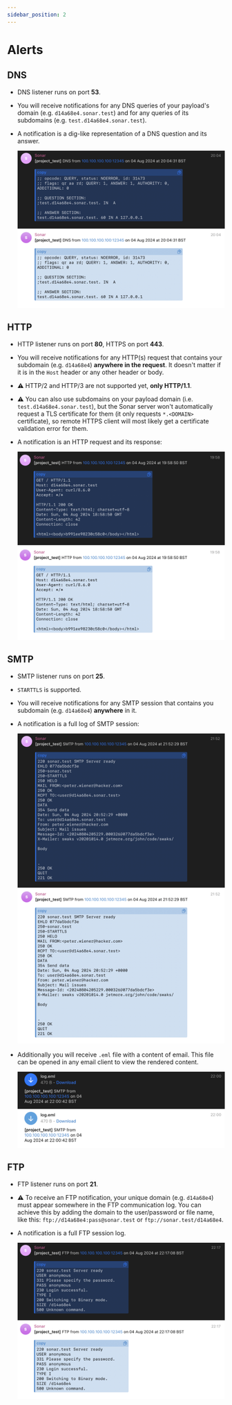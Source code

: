 ```yaml
---
sidebar_position: 2
---
```


# Alerts

## DNS

- DNS listener runs on port **53**.
- You will receive notifications for any DNS queries of your payload's domain (e.g. `d14a68e4.sonar.test`)
  and for any queries of its subdomains (e.g. `test.d14a68e4.sonar.test`).
- A notification is a dig-like representation of a DNS question and its answer.

  ![DNS notification example](../assets/dns_notification_dark.png#gh-dark-mode-only)![DNS notification example](../assets/dns_notification_light.png#gh-light-mode-only)

## HTTP

- HTTP listener runs on port **80**, HTTPS on port **443**.
- You will receive notifications for any HTTP(s) request that contains your subdomain (e.g. `d14a68e4`) **anywhere in the request**.
  It doesn't matter if it is in the `Host` header or any other header or body.
- ⚠️ HTTP/2 and HTTP/3 are not supported yet, **only HTTP/1.1**.
- ⚠️ You can also use subdomains on your payload domain (i.e. `test.d14a68e4.sonar.test`), but
  the Sonar server won't automatically request a TLS certificate for them (it only requests `*.<DOMAIN>` certificate),
  so remote HTTPS client will most likely get a certificate validation error for them.
- A notification is an HTTP request and its response:

  ![HTTP notification](../assets/http_notification_dark.png#gh-dark-mode-only)![HTTP notification](../assets/http_notification_light.png#gh-light-mode-only)

## SMTP

- SMTP listener runs on port **25**.
- `STARTTLS` is supported.
- You will receive notifications for any SMTP session that contains you subdomain (e.g. `d14a68e4`) **anywhere** in it.
- A notification is a full log of SMTP session:

  ![SMTP notification](../assets/smtp_notification_dark.png#gh-dark-mode-only)![SMTP notification](../assets/smtp_notification_light.png#gh-light-mode-only)

- Additionally you will receive `.eml` file with a content of email. This file can be opened in any email client to view the rendered content.

  ![SMTP notification EML](../assets/smtp_notification_eml_dark.png#gh-dark-mode-only)![SMTP notification EML](../assets/smtp_notification_eml_light.png#gh-light-mode-only)

## FTP

- FTP listener runs on port **21**.
- ⚠️ To receive an FTP notification, your unique domain (e.g. `d14a68e4`) must appear somewhere in the FTP communication log.
  You can achieve this by adding the domain to the user/password or file name, like this: `ftp://d14a68e4:pass@sonar.test` or `ftp://sonar.test/d14a68e4`.
- A notification is a full FTP session log.

  ![FTP notification](../assets/ftp_notification_dark.png#gh-dark-mode-only)![FTP notification](../assets/ftp_notification_light.png#gh-light-mode-only)
